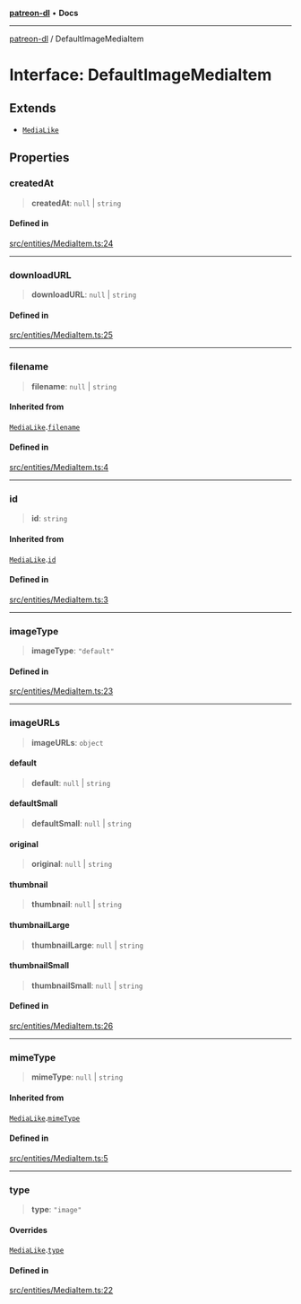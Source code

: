 [**patreon-dl**](../README.md) • **Docs**

***

[patreon-dl](../README.md) / DefaultImageMediaItem

# Interface: DefaultImageMediaItem

## Extends

- [`MediaLike`](MediaLike.md)

## Properties

### createdAt

> **createdAt**: `null` \| `string`

#### Defined in

[src/entities/MediaItem.ts:24](https://github.com/patrickkfkan/patreon-dl/blob/0f374425151a1d535f98dea530b43394331b4977/src/entities/MediaItem.ts#L24)

***

### downloadURL

> **downloadURL**: `null` \| `string`

#### Defined in

[src/entities/MediaItem.ts:25](https://github.com/patrickkfkan/patreon-dl/blob/0f374425151a1d535f98dea530b43394331b4977/src/entities/MediaItem.ts#L25)

***

### filename

> **filename**: `null` \| `string`

#### Inherited from

[`MediaLike`](MediaLike.md).[`filename`](MediaLike.md#filename)

#### Defined in

[src/entities/MediaItem.ts:4](https://github.com/patrickkfkan/patreon-dl/blob/0f374425151a1d535f98dea530b43394331b4977/src/entities/MediaItem.ts#L4)

***

### id

> **id**: `string`

#### Inherited from

[`MediaLike`](MediaLike.md).[`id`](MediaLike.md#id)

#### Defined in

[src/entities/MediaItem.ts:3](https://github.com/patrickkfkan/patreon-dl/blob/0f374425151a1d535f98dea530b43394331b4977/src/entities/MediaItem.ts#L3)

***

### imageType

> **imageType**: `"default"`

#### Defined in

[src/entities/MediaItem.ts:23](https://github.com/patrickkfkan/patreon-dl/blob/0f374425151a1d535f98dea530b43394331b4977/src/entities/MediaItem.ts#L23)

***

### imageURLs

> **imageURLs**: `object`

#### default

> **default**: `null` \| `string`

#### defaultSmall

> **defaultSmall**: `null` \| `string`

#### original

> **original**: `null` \| `string`

#### thumbnail

> **thumbnail**: `null` \| `string`

#### thumbnailLarge

> **thumbnailLarge**: `null` \| `string`

#### thumbnailSmall

> **thumbnailSmall**: `null` \| `string`

#### Defined in

[src/entities/MediaItem.ts:26](https://github.com/patrickkfkan/patreon-dl/blob/0f374425151a1d535f98dea530b43394331b4977/src/entities/MediaItem.ts#L26)

***

### mimeType

> **mimeType**: `null` \| `string`

#### Inherited from

[`MediaLike`](MediaLike.md).[`mimeType`](MediaLike.md#mimetype)

#### Defined in

[src/entities/MediaItem.ts:5](https://github.com/patrickkfkan/patreon-dl/blob/0f374425151a1d535f98dea530b43394331b4977/src/entities/MediaItem.ts#L5)

***

### type

> **type**: `"image"`

#### Overrides

[`MediaLike`](MediaLike.md).[`type`](MediaLike.md#type)

#### Defined in

[src/entities/MediaItem.ts:22](https://github.com/patrickkfkan/patreon-dl/blob/0f374425151a1d535f98dea530b43394331b4977/src/entities/MediaItem.ts#L22)
